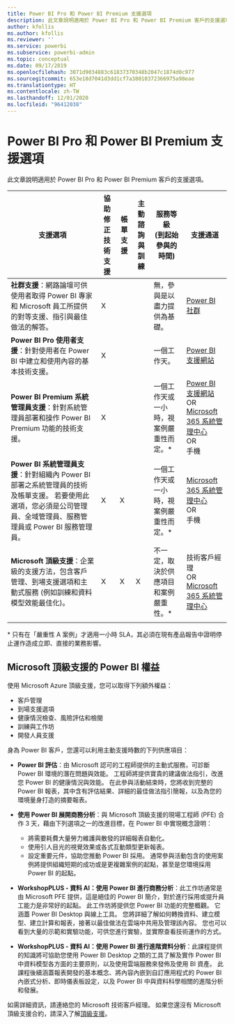 ```yaml
---
title: Power BI Pro 和 Power BI Premium 支援選項
description: 此文章說明適用於 Power BI Pro 和 Power BI Premium 客戶的支援選項。
author: kfollis
ms.author: kfollis
ms.reviewer: ''
ms.service: powerbi
ms.subservice: powerbi-admin
ms.topic: conceptual
ms.date: 09/17/2019
ms.openlocfilehash: 3071d9034883c61837370348b2047c1874d0c977
ms.sourcegitcommit: 653e18d7041d3dd1cf7a38010372366975a98eae
ms.translationtype: HT
ms.contentlocale: zh-TW
ms.lasthandoff: 12/01/2020
ms.locfileid: "96412038"
---
```

# <a name="power-bi-pro-and-power-bi-premium-support-options"></a>Power BI Pro 和 Power BI Premium 支援選項

此文章說明適用於 Power BI Pro 和 Power BI Premium 客戶的支援選項。

| **支援選項** | **協助修正技術支援** | **帳單支援** | **主動諮詢與訓練** | **服務等級<br> (到起始參與的時間)** | **支援通道** |
| --- | --- | --- | --- | --- | --- |
| **社群支援**：網路論壇可供使用者取得 Power BI 專家和 Microsoft 員工所提供的對等支援、指引與最佳做法的解答。 | X |   |   | 無，參與是以盡力提供為基礎。 | [Power BI 社群](https://community.powerbi.com) |
| **Power BI Pro 使用者支援**：針對使用者在 Power BI 中建立和使用內容的基本技術支援。 | X |   |   | 一個工作天。 | [Power BI 支援網站](https://support.powerbi.com)  |
| **Power BI Premium 系統管理員支援**：針對系統管理員部署和操作 Power BI Premium 功能的技術支援。 | X |   |   | 一個工作天或一小時，視案例嚴重性而定。\* | [Power BI 支援網站](https://support.powerbi.com)<br>OR<br>[Microsoft 365 系統管理中心](https://portal.office.com/adminportal)<br>OR<br> 手機 |
| **Power BI 系統管理員支援**：針對組織內 Power BI 部署之系統管理員的技術及帳單支援。  若要使用此選項，您必須是公司管理員、全域管理員、服務管理員或 Power BI 服務管理員。 | X | X |   | 一個工作天或一小時，視案例嚴重性而定。\* | [Microsoft 365 系統管理中心](https://portal.office.com/adminportal)<br>OR<br> 手機 |
| **Microsoft 頂級支援**：企業級的支援方法，包含客戶管理、到場支援選項和主動式服務 (例如訓練和資料模型效能最佳化)。 | X | X | X | 不一定，取決於供應項目和案例嚴重性。\* | 技術客戶經理 <br>OR<br> [Microsoft 365 系統管理中心](https://portal.office.com/adminportal) |
| | | | | | |

\* 只有在「嚴重性 A 案例」才適用一小時 SLA，其必須在現有產品報告中證明停止運作造成立即、直接的業務影響。

## <a name="power-bi-benefits-for-microsoft-premier-support"></a>Microsoft 頂級支援的 Power BI 權益

使用 Microsoft Azure 頂級支援，您可以取得下列額外權益：

- 客戶管理
- 到場支援選項
- 健康情況檢查、風險評估和檢閱
- 訓練與工作坊
- 開發人員支援

身為 Power BI 客戶，您還可以利用主動支援時數的下列供應項目：

 - **Power BI 評估**：由 Microsoft 認可的工程師提供的主動式服務，可診斷 Power BI 環境的潛在問題與效能。 工程師將提供寶貴的建議做法指引，改進您 Power BI 的健康情況與效能。 在此參與活動結束時，您將收到完整的 Power BI 報表，其中含有評估結果、詳細的最佳做法指引簡報，以及為您的環境量身打造的摘要報表。

 - **使用 Power BI 展開商務分析**：與 Microsoft 頂級支援的現場工程師 (PFE) 合作 3 天，藉由下列選項之一的改進目標，在 Power BI 中實現概念證明：
    - 將需要耗費大量勞力維護與散發的詳細報表自動化。
    - 使用引人目光的視覺效果或各式互動類型更新報表。 
    - 設定重要元件，協助您推動 Power BI 採用。 通常參與活動包含的使用案例將提供組織短期的成功或是更複雜案例的起點，甚至是您環境採用 Power BI 的起點。

  - **WorkshopPLUS - 資料 AI：使用 Power BI 進行商務分析**：此工作坊通常是由 Microsoft PFE 提供，這是絕佳的 Power BI 簡介，對於進行採用或提升員工能力是非常好的起點。
此工作坊將提供您 Power BI 功能的完整概觀。 它涵蓋 Power BI Desktop 與線上工具。 您將詳細了解如何轉換資料、建立模型、建立計算和報表，接著以最佳做法在雲端中共用及管理該內容。 您也可以看到大量的示範和實驗功能，可供您進行實驗，並實際查看技術運作的方式。

  - **WorkshopPLUS - 資料 AI：使用 Power BI 進行進階資料分析**：此課程提供的知識將可協助您使用 Power BI Desktop 之類的工具了解及實作 Power BI 中資料模型各方面的主要原則，以及使用雲端服務來發佈及使用 BI 資產。 此課程後續涵蓋報表開發的基本概念、將內容內嵌到自訂應用程式的 Power BI 內嵌式分析、即時儀表板設定，以及 Power BI 中與資料科學相關的進階分析和發展。

如需詳細資訊，請連絡您的 Microsoft 技術客戶經理。 如果您還沒有 Microsoft 頂級支援合約，請深入了解[頂級支援](https://support.microsoft.com/premier)。
